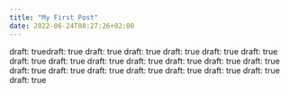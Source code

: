 ```yaml
---
title: "My First Post"
date: 2022-06-24T08:27:26+02:00
---
```


draft: truedraft: true
draft: true
draft: true
draft: true
draft: true
draft: true
draft: true
draft: true
draft: true
draft: true
draft: true
draft: true
draft: true
draft: true
draft: true
draft: true
draft: true
draft: true
draft: true
draft: true
draft: true

